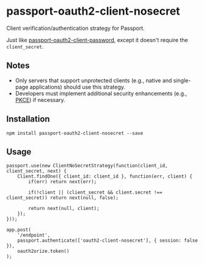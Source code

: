 # passport-oauth2-client-nosecret

Client verification/authentication strategy for Passport.

Just like [passport-oauth2-client-password](https://github.com/jaredhanson/passport-oauth2-client-password), except it doesn't require the `client_secret`.

## Notes

* Only servers that support unprotected clients (e.g., native and single-page applications) should use this strategy. 
* Developers must implement additional security enhancements (e.g., [PKCE](https://tools.ietf.org/html/rfc7636)) if necessary.

## Installation

```
npm install passport-oauth2-client-nosecret --save
```

## Usage

```
passport.use(new ClientNoSecretStrategy(function(client_id, client_secret, next) {
    Client.findOne({ client_id: client_id }, function(err, client) {
        if(err) return next(err);
        
        if(!client || (client_secret && client.secret !== client_secret)) return next(null, false);
        
        return next(null, client);
    });
}));

app.post(
    '/endpoint',
    passport.authenticate(['oauth2-client-nosecret'], { session: false }),
    oauth2orize.token()
);
```